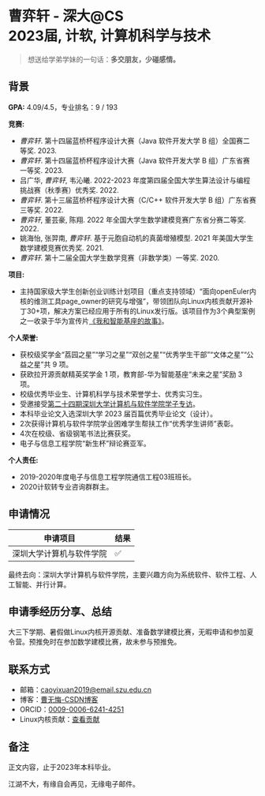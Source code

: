 # 曹弈轩 - 深大@CS<br>2023届, 计软, 计算机科学与技术
> 想送给学弟学妹的一句话：**多交朋友，少碰感情。**

## 背景
**GPA:** 4.09/4.5，专业排名：9 / 193

**竞赛:**<br>
- *曹弈轩*. 第十四届蓝桥杯程序设计大赛（Java 软件开发大学 B 组）全国赛二等奖. 2023.<br>
- *曹弈轩*. 第十四届蓝桥杯程序设计大赛（Java 软件开发大学 B 组）广东省赛一等奖. 2023.<br>
- 吕广华, *曹弈轩*, 韦沁曦. 2022-2023 年度第四届全国大学生算法设计与编程挑战赛（秋季赛）优秀奖. 2022.<br>
- *曹弈轩*. 第十三届蓝桥杯程序设计大赛（C/C++ 软件开发大学 B 组）广东省赛三等奖. 2022.<br>
- *曹弈轩*, 董芸豪, 陈翔. 2022 年全国大学生数学建模竞赛广东省分赛二等奖. 2022.<br>
- 姚海怡, 张羿南, *曹弈轩*. 基于元胞自动机的真菌增殖模型. 2021 年美国大学生数学建模竞赛优秀奖. 2021.<br>
- *曹弈轩*. 第十二届全国大学生数学竞赛（非数学类）一等奖. 2020.<br>

**项目:**<br>
- 主持国家级大学生创新创业训练计划项目（重点支持领域）“面向openEuler内核的维测工具page_owner的研究与增强”，带领团队向Linux内核贡献开源补丁30+项，解决方案已经应用于所有的Linux发行版。该项目作为3个典型案例之一收录于华为宣传片[《我和智能基座的故事》](https://www.huawei.com/cn/huaweitech/industry-ecosystem/ascend-ai-developers)。<br>

**个人荣誉:**<br>
- 获校级奖学金“荔园之星”“学习之星”“双创之星”“优秀学生干部”“文体之星”“公益之星”共 9 项。<br>
- 获欧拉开源贡献精英奖学金 1 项，教育部-华为智能基座“未来之星”奖励 3 项。<br>
- 校级优秀毕业生、计算机科学与技术荣誉学士、优秀实习生。<br>
- 受邀接受[第二十四期深圳大学计算机与软件学院学子专访](https://mp.weixin.qq.com/s/bH_c5B2hyO-gAi1lKpiijw)。 <br>
- 本科毕业论文入选深圳大学 2023 届百篇优秀毕业论文（设计）。<br>
- 2次获得计算机与软件学院学业困难学生帮扶工作“优秀学生讲师”表彰。<br>
- 4次在校级、省级钢笔书法比赛获奖。<br>
- 电子与信息工程学院“新生杯”辩论赛亚军。<br>

**个人责任:**
- 2019-2020年度电子与信息工程学院通信工程03班班长。<br>
- 2020计软转专业咨询群群主。

## 申请情况
| 申请项目                 | 结果 |
| ------------------------ | ---- |
| 深圳大学计算机与软件学院 | ✅    |

最终去向：深圳大学计算机与软件学院，主要兴趣方向为系统软件、软件工程、人工智能、并行计算。

## 申请季经历分享、总结
大三下学期、暑假做Linux内核开源贡献、准备数学建模比赛，无暇申请和参加夏令营。预推免时在参加数学建模比赛，故未参与预推免。

## 联系方式
- 邮箱：caoyixuan2019@email.szu.edu.cn<br>
- 博客：[曹无悔-CSDN博客](https://blog.csdn.net/weixin_46655675)<br>
- ORCID：[0009-0006-6241-4251](https://orcid.org/my-orcid?orcid=0009-0006-6241-4251)<br>
- Linux内核贡献：[查看贡献](https://git.kernel.org/pub/scm/linux/kernel/git/next/linux-next.git/log/?qt=author&q=yixuan+cao)<br>

## 备注
正文内容，止于2023年本科毕业。

江湖不大，有缘自会再见，无缘电子邮件。

